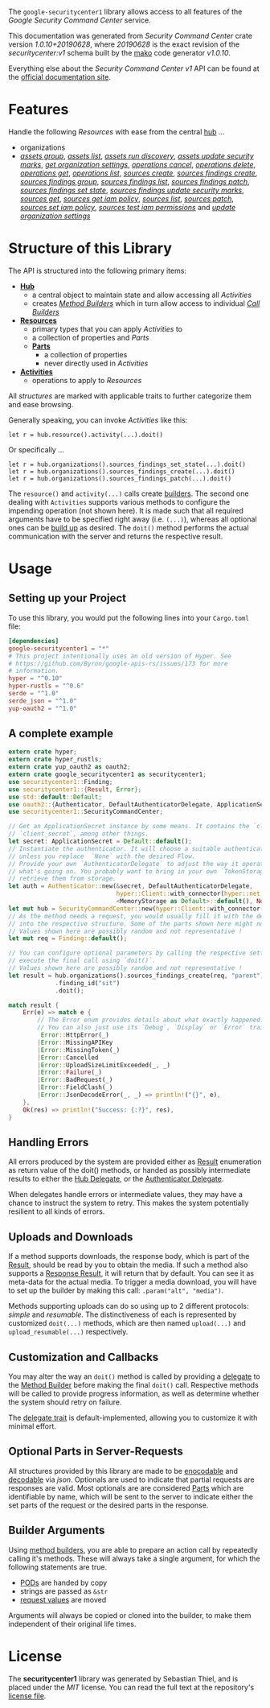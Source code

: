 <!---
DO NOT EDIT !
This file was generated automatically from 'src/mako/api/README.md.mako'
DO NOT EDIT !
-->
The `google-securitycenter1` library allows access to all features of the *Google Security Command Center* service.

This documentation was generated from *Security Command Center* crate version *1.0.10+20190628*, where *20190628* is the exact revision of the *securitycenter:v1* schema built by the [mako](http://www.makotemplates.org/) code generator *v1.0.10*.

Everything else about the *Security Command Center* *v1* API can be found at the
[official documentation site](https://console.cloud.google.com/apis/api/securitycenter.googleapis.com/overview).
# Features

Handle the following *Resources* with ease from the central [hub](https://docs.rs/google-securitycenter1/1.0.10+20190628/google_securitycenter1/struct.SecurityCommandCenter.html) ... 

* organizations
 * [*assets group*](https://docs.rs/google-securitycenter1/1.0.10+20190628/google_securitycenter1/struct.OrganizationAssetGroupCall.html), [*assets list*](https://docs.rs/google-securitycenter1/1.0.10+20190628/google_securitycenter1/struct.OrganizationAssetListCall.html), [*assets run discovery*](https://docs.rs/google-securitycenter1/1.0.10+20190628/google_securitycenter1/struct.OrganizationAssetRunDiscoveryCall.html), [*assets update security marks*](https://docs.rs/google-securitycenter1/1.0.10+20190628/google_securitycenter1/struct.OrganizationAssetUpdateSecurityMarkCall.html), [*get organization settings*](https://docs.rs/google-securitycenter1/1.0.10+20190628/google_securitycenter1/struct.OrganizationGetOrganizationSettingCall.html), [*operations cancel*](https://docs.rs/google-securitycenter1/1.0.10+20190628/google_securitycenter1/struct.OrganizationOperationCancelCall.html), [*operations delete*](https://docs.rs/google-securitycenter1/1.0.10+20190628/google_securitycenter1/struct.OrganizationOperationDeleteCall.html), [*operations get*](https://docs.rs/google-securitycenter1/1.0.10+20190628/google_securitycenter1/struct.OrganizationOperationGetCall.html), [*operations list*](https://docs.rs/google-securitycenter1/1.0.10+20190628/google_securitycenter1/struct.OrganizationOperationListCall.html), [*sources create*](https://docs.rs/google-securitycenter1/1.0.10+20190628/google_securitycenter1/struct.OrganizationSourceCreateCall.html), [*sources findings create*](https://docs.rs/google-securitycenter1/1.0.10+20190628/google_securitycenter1/struct.OrganizationSourceFindingCreateCall.html), [*sources findings group*](https://docs.rs/google-securitycenter1/1.0.10+20190628/google_securitycenter1/struct.OrganizationSourceFindingGroupCall.html), [*sources findings list*](https://docs.rs/google-securitycenter1/1.0.10+20190628/google_securitycenter1/struct.OrganizationSourceFindingListCall.html), [*sources findings patch*](https://docs.rs/google-securitycenter1/1.0.10+20190628/google_securitycenter1/struct.OrganizationSourceFindingPatchCall.html), [*sources findings set state*](https://docs.rs/google-securitycenter1/1.0.10+20190628/google_securitycenter1/struct.OrganizationSourceFindingSetStateCall.html), [*sources findings update security marks*](https://docs.rs/google-securitycenter1/1.0.10+20190628/google_securitycenter1/struct.OrganizationSourceFindingUpdateSecurityMarkCall.html), [*sources get*](https://docs.rs/google-securitycenter1/1.0.10+20190628/google_securitycenter1/struct.OrganizationSourceGetCall.html), [*sources get iam policy*](https://docs.rs/google-securitycenter1/1.0.10+20190628/google_securitycenter1/struct.OrganizationSourceGetIamPolicyCall.html), [*sources list*](https://docs.rs/google-securitycenter1/1.0.10+20190628/google_securitycenter1/struct.OrganizationSourceListCall.html), [*sources patch*](https://docs.rs/google-securitycenter1/1.0.10+20190628/google_securitycenter1/struct.OrganizationSourcePatchCall.html), [*sources set iam policy*](https://docs.rs/google-securitycenter1/1.0.10+20190628/google_securitycenter1/struct.OrganizationSourceSetIamPolicyCall.html), [*sources test iam permissions*](https://docs.rs/google-securitycenter1/1.0.10+20190628/google_securitycenter1/struct.OrganizationSourceTestIamPermissionCall.html) and [*update organization settings*](https://docs.rs/google-securitycenter1/1.0.10+20190628/google_securitycenter1/struct.OrganizationUpdateOrganizationSettingCall.html)




# Structure of this Library

The API is structured into the following primary items:

* **[Hub](https://docs.rs/google-securitycenter1/1.0.10+20190628/google_securitycenter1/struct.SecurityCommandCenter.html)**
    * a central object to maintain state and allow accessing all *Activities*
    * creates [*Method Builders*](https://docs.rs/google-securitycenter1/1.0.10+20190628/google_securitycenter1/trait.MethodsBuilder.html) which in turn
      allow access to individual [*Call Builders*](https://docs.rs/google-securitycenter1/1.0.10+20190628/google_securitycenter1/trait.CallBuilder.html)
* **[Resources](https://docs.rs/google-securitycenter1/1.0.10+20190628/google_securitycenter1/trait.Resource.html)**
    * primary types that you can apply *Activities* to
    * a collection of properties and *Parts*
    * **[Parts](https://docs.rs/google-securitycenter1/1.0.10+20190628/google_securitycenter1/trait.Part.html)**
        * a collection of properties
        * never directly used in *Activities*
* **[Activities](https://docs.rs/google-securitycenter1/1.0.10+20190628/google_securitycenter1/trait.CallBuilder.html)**
    * operations to apply to *Resources*

All *structures* are marked with applicable traits to further categorize them and ease browsing.

Generally speaking, you can invoke *Activities* like this:

```Rust,ignore
let r = hub.resource().activity(...).doit()
```

Or specifically ...

```ignore
let r = hub.organizations().sources_findings_set_state(...).doit()
let r = hub.organizations().sources_findings_create(...).doit()
let r = hub.organizations().sources_findings_patch(...).doit()
```

The `resource()` and `activity(...)` calls create [builders][builder-pattern]. The second one dealing with `Activities` 
supports various methods to configure the impending operation (not shown here). It is made such that all required arguments have to be 
specified right away (i.e. `(...)`), whereas all optional ones can be [build up][builder-pattern] as desired.
The `doit()` method performs the actual communication with the server and returns the respective result.

# Usage

## Setting up your Project

To use this library, you would put the following lines into your `Cargo.toml` file:

```toml
[dependencies]
google-securitycenter1 = "*"
# This project intentionally uses an old version of Hyper. See
# https://github.com/Byron/google-apis-rs/issues/173 for more
# information.
hyper = "^0.10"
hyper-rustls = "^0.6"
serde = "^1.0"
serde_json = "^1.0"
yup-oauth2 = "^1.0"
```

## A complete example

```Rust
extern crate hyper;
extern crate hyper_rustls;
extern crate yup_oauth2 as oauth2;
extern crate google_securitycenter1 as securitycenter1;
use securitycenter1::Finding;
use securitycenter1::{Result, Error};
use std::default::Default;
use oauth2::{Authenticator, DefaultAuthenticatorDelegate, ApplicationSecret, MemoryStorage};
use securitycenter1::SecurityCommandCenter;

// Get an ApplicationSecret instance by some means. It contains the `client_id` and 
// `client_secret`, among other things.
let secret: ApplicationSecret = Default::default();
// Instantiate the authenticator. It will choose a suitable authentication flow for you, 
// unless you replace  `None` with the desired Flow.
// Provide your own `AuthenticatorDelegate` to adjust the way it operates and get feedback about 
// what's going on. You probably want to bring in your own `TokenStorage` to persist tokens and
// retrieve them from storage.
let auth = Authenticator::new(&secret, DefaultAuthenticatorDelegate,
                              hyper::Client::with_connector(hyper::net::HttpsConnector::new(hyper_rustls::TlsClient::new())),
                              <MemoryStorage as Default>::default(), None);
let mut hub = SecurityCommandCenter::new(hyper::Client::with_connector(hyper::net::HttpsConnector::new(hyper_rustls::TlsClient::new())), auth);
// As the method needs a request, you would usually fill it with the desired information
// into the respective structure. Some of the parts shown here might not be applicable !
// Values shown here are possibly random and not representative !
let mut req = Finding::default();

// You can configure optional parameters by calling the respective setters at will, and
// execute the final call using `doit()`.
// Values shown here are possibly random and not representative !
let result = hub.organizations().sources_findings_create(req, "parent")
             .finding_id("sit")
             .doit();

match result {
    Err(e) => match e {
        // The Error enum provides details about what exactly happened.
        // You can also just use its `Debug`, `Display` or `Error` traits
         Error::HttpError(_)
        |Error::MissingAPIKey
        |Error::MissingToken(_)
        |Error::Cancelled
        |Error::UploadSizeLimitExceeded(_, _)
        |Error::Failure(_)
        |Error::BadRequest(_)
        |Error::FieldClash(_)
        |Error::JsonDecodeError(_, _) => println!("{}", e),
    },
    Ok(res) => println!("Success: {:?}", res),
}

```
## Handling Errors

All errors produced by the system are provided either as [Result](https://docs.rs/google-securitycenter1/1.0.10+20190628/google_securitycenter1/enum.Result.html) enumeration as return value of 
the doit() methods, or handed as possibly intermediate results to either the 
[Hub Delegate](https://docs.rs/google-securitycenter1/1.0.10+20190628/google_securitycenter1/trait.Delegate.html), or the [Authenticator Delegate](https://docs.rs/yup-oauth2/*/yup_oauth2/trait.AuthenticatorDelegate.html).

When delegates handle errors or intermediate values, they may have a chance to instruct the system to retry. This 
makes the system potentially resilient to all kinds of errors.

## Uploads and Downloads
If a method supports downloads, the response body, which is part of the [Result](https://docs.rs/google-securitycenter1/1.0.10+20190628/google_securitycenter1/enum.Result.html), should be
read by you to obtain the media.
If such a method also supports a [Response Result](https://docs.rs/google-securitycenter1/1.0.10+20190628/google_securitycenter1/trait.ResponseResult.html), it will return that by default.
You can see it as meta-data for the actual media. To trigger a media download, you will have to set up the builder by making
this call: `.param("alt", "media")`.

Methods supporting uploads can do so using up to 2 different protocols: 
*simple* and *resumable*. The distinctiveness of each is represented by customized 
`doit(...)` methods, which are then named `upload(...)` and `upload_resumable(...)` respectively.

## Customization and Callbacks

You may alter the way an `doit()` method is called by providing a [delegate](https://docs.rs/google-securitycenter1/1.0.10+20190628/google_securitycenter1/trait.Delegate.html) to the 
[Method Builder](https://docs.rs/google-securitycenter1/1.0.10+20190628/google_securitycenter1/trait.CallBuilder.html) before making the final `doit()` call. 
Respective methods will be called to provide progress information, as well as determine whether the system should 
retry on failure.

The [delegate trait](https://docs.rs/google-securitycenter1/1.0.10+20190628/google_securitycenter1/trait.Delegate.html) is default-implemented, allowing you to customize it with minimal effort.

## Optional Parts in Server-Requests

All structures provided by this library are made to be [enocodable](https://docs.rs/google-securitycenter1/1.0.10+20190628/google_securitycenter1/trait.RequestValue.html) and 
[decodable](https://docs.rs/google-securitycenter1/1.0.10+20190628/google_securitycenter1/trait.ResponseResult.html) via *json*. Optionals are used to indicate that partial requests are responses 
are valid.
Most optionals are are considered [Parts](https://docs.rs/google-securitycenter1/1.0.10+20190628/google_securitycenter1/trait.Part.html) which are identifiable by name, which will be sent to 
the server to indicate either the set parts of the request or the desired parts in the response.

## Builder Arguments

Using [method builders](https://docs.rs/google-securitycenter1/1.0.10+20190628/google_securitycenter1/trait.CallBuilder.html), you are able to prepare an action call by repeatedly calling it's methods.
These will always take a single argument, for which the following statements are true.

* [PODs][wiki-pod] are handed by copy
* strings are passed as `&str`
* [request values](https://docs.rs/google-securitycenter1/1.0.10+20190628/google_securitycenter1/trait.RequestValue.html) are moved

Arguments will always be copied or cloned into the builder, to make them independent of their original life times.

[wiki-pod]: http://en.wikipedia.org/wiki/Plain_old_data_structure
[builder-pattern]: http://en.wikipedia.org/wiki/Builder_pattern
[google-go-api]: https://github.com/google/google-api-go-client

# License
The **securitycenter1** library was generated by Sebastian Thiel, and is placed 
under the *MIT* license.
You can read the full text at the repository's [license file][repo-license].

[repo-license]: https://github.com/Byron/google-apis-rsblob/master/LICENSE.md

